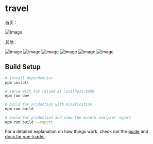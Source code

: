# travel

首页：

![image](https://github.com/jiangzj1234/-vue-web/blob/master/%E7%95%8C%E9%9D%A2/1.png)

其他：

![image](https://github.com/jiangzj1234/-vue-web/blob/master/%E7%95%8C%E9%9D%A2/2.png)
![image](https://github.com/jiangzj1234/-vue-web/blob/master/%E7%95%8C%E9%9D%A2/3.png)
![image](https://github.com/jiangzj1234/-vue-web/blob/master/%E7%95%8C%E9%9D%A2/4.png)
![image](https://github.com/jiangzj1234/-vue-web/blob/master/%E7%95%8C%E9%9D%A2/5.png)
![image](https://github.com/jiangzj1234/-vue-web/blob/master/%E7%95%8C%E9%9D%A2/6.png)
![image](https://github.com/jiangzj1234/-vue-web/blob/master/%E7%95%8C%E9%9D%A2/7.png)
## Build Setup

``` bash
# install dependencies
npm install

# serve with hot reload at localhost:8080
npm run dev

# build for production with minification
npm run build

# build for production and view the bundle analyzer report
npm run build --report
```

For a detailed explanation on how things work, check out the [guide](http://vuejs-templates.github.io/webpack/) and [docs for vue-loader](http://vuejs.github.io/vue-loader).
